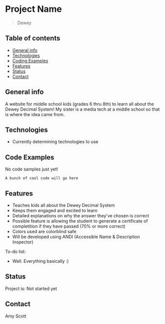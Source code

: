 # Project Name
> Dewey 

## Table of contents
* [General info](#general-info)
* [Technologies](#technologies)
* [Coding Examples](#code-examples)
* [Features](#features)
* [Status](#status)
* [Contact](#contact)

## General info
A website for middle school kids (grades 6 thru 8th) to learn all about the Dewey Decimal System! My sister is a media tech at a middle school so that is where the idea came from. 

## Technologies
* Currently determining technologies to use

## Code Examples
No code samples just yet!
```
A bunch of cool code will go here
````
    

## Features

* Teaches kids all about the Dewey Decimal System
* Keeps them engaged and excited to learn
* Detailed explanations on why the answer they've chosen is correct 
* Possible feature is allowing the student to generate a certificate of completition if they have passed (70% or more correct)
* Colors used are colorblind safe
* Will be developed using ANDI (Accessible Name & Description Inspector)



To-do list:
* Well. Everything basically :)

## Status
Project is: Not started yet


## Contact
Amy Scott
